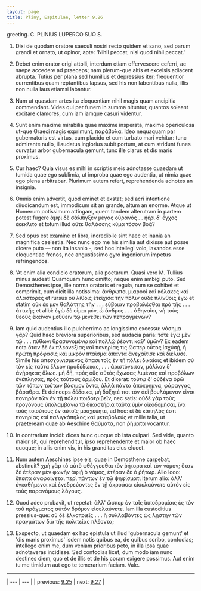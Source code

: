 ```yaml
---
layout: page
title: Pliny, Espitulae, letter 9.26
---
```


greeting. C. PLINIUS LUPERCO SUO S.



1. Dixi de quodam oratore saeculi nostri recto quidem et sano, sed parum grandi et ornato, ut opinor, apte: 'Nihil peccat, nisi quod nihil peccat.'



2. Debet enim orator erigi attolli, interdum etiam effervescere ecferri, ac saepe accedere ad praeceps; nam plerum-que altis et excelsis adiacent abrupta. Tutius per plana sed humilius et depressius iter; frequentior currentibus quam reptantibus lapsus, sed his non labentibus nulla, illis non nulla laus etiamsi labantur.



3. Nam ut quasdam artes ita eloquentiam nihil magis quam ancipitia commendant. Vides qui per funem in summa nituntur, quantos soleant excitare clamores, cum iam iamque casuri videntur.



4. Sunt enim maxime mirabilia quae maxime insperata, maxime opericulosa ut-que Graeci magis exprimunt, παράβολα. Ideo nequaquam par gubernatoris est virtus, cum placido et cum turbato mari vehitur: tunc admirante nullo, illaudatus inglorius subit portum, at cum stridunt funes curvatur arbor gubernacula gemunt, tunc ille clarus et dis maris proximus.



5. Cur haec? Quia visus es mihi in scriptis meis adnotasse quaedam ut tumida quae ego sublimia, ut improba quae ego audentia, ut nimia quae ego plena arbitrabar. Plurimum autem refert, reprehendenda adnotes an insignia.



6. Omnis enim advertit, quod eminet et exstat; sed acri intentione diiudicandum est, immodicum sit an grande, altum an enorme. Atque ut Homerum potissimum attingam, quem tandem alterutram in partem potest fugere ἀμφὶ δὲ σάλπιγξεν μέγας οὐρανός . . ἠέρι δ' ἔγχος ἐκεκλιτο et totum illud οὔτε θαλάσσης κῦμα τόσον βοᾷ?



7. Sed opus est examine et libra, incredibile sint haec et inania an magnifica caelestia. Nec nunc ego me his similia aut dixisse aut posse dicere puto — non ita insanio -, sed hoc intellegi volo, laxandos esse eloquentiae frenos, nec angustissimo gyro ingeniorum impetus refringendos.



8. 'At enim alia condicio oratorum, alia poetarum. Quasi vero M. Tullius minus audeat! Quamquam hunc omitto; neque enim ambigi puto. Sed Demosthenes ipse, ille norma oratoris et regula, num se cohibet et comprimit, cum dicit illa notissima: ἄνθρωποι μιαροοὶ καὶ κόλακες καὶ ἀλάστορες et rursus οὐ λίθοις ἐτείχισα τὴν πόλιν οὐδὲ πλίνθοις ἐγω et statim οὐκ ἐκ μὲν θαλάττης τὴν . . . εὔβοιαν προβαλέσθαι πρὸ τῆς . . . ἀττικῆς et alibi: ἐγὼ δὲ οἶμαι μέν, ὦ ἄνδρες . . . ἀθηναῖοι, νὴ τοὺς θεοὺς ἐκεῖνον μεθύειν τῷ μεγέθει τῶν πεπραγμένων?



9. Iam quid audentius illo pulcherrimo ac longissimo excessu: νόσημα γάρ? Quid haec breviora superioribus, sed audacia paria: τότε ἐγὼ μὲν τῷ . . . πύθωνι θρασυνομένῳ καὶ πολλῷ ῥέοντι καθ' ὑμῶν? Ex eadem nota ὅταν δὲ ἐκ πλεονεξίας καὶ πονηρίας τις ὥσπερ οὗτος ἰσχύσῂ, ἡ πρώτη πρόφασις καὶ μικρὸν πταῖσμα ἅπαντα ἀνεχαίτισε καὶ διέλυσε. Simile his ἀπεσχοινισμένος ἅπασι τοῖς ἐν τῇ πόλει δικαίοις et ibidem σὺ τὸν εἰς ταῦτα ἔλεον προδέδωκας, . . . ἀριστόγειτον, μᾶλλον δ' ἀνῄρηκας ὅλως. μὴ δή, πρὸς οὓς αὐτὸς ἔχωσας λιμένας καὶ προβόλων ἐνέπλησας, πρὸς τούτους ὁρμίζου. Et dixerat: τούτῳ δ' οὐδένα ὁρῶ τῶν τόπων τούτων βάσιμον ὄντα, ἀλλὰ πάντα ἀπόκρημνα, φάραγγας, βάραθρα. Et deinceps δέδοικα, μὴ δόξητέ τισι τὸν ἀεὶ βουλόμενον εἶναι πονηρὸν τῶν ἐν τῇ πόλει ποιδοτριβεῖν, nec satis: οὐδὲ γὰρ τοὺς προγόνους ὑπολαμβάνω τὰ δικαστήρια ταῦτα ὑμῖν οἰκοδομῆσαι, ἵνα τοὺς τοιούτους ἐν αὐτοῖς μοσχεύητε, ad hoc: εἰ δὲ κάπηλός ἐστι πονηρίας καὶ παλιγκάπηλος καὶ μεταβολεύς et mille talia, ut praeteream quae ab Aeschine θαύματα, non ῥήματα vocantur.



10. In contrarium incidi: dices hunc quoque ob ista culpari. Sed vide, quanto maior sit, qui reprehenditur, ipso reprehendente et maior ob haec quoque; in aliis enim vis, in his granditas eius elucet.



11. Num autem Aeschines ipse eis, quae in Demosthene carpebat, abstinuit? χρὴ γὰρ τὸ αὐτὸ φθέγγεσθαι τὸν ῥήτορα καὶ τὸν νόμον; ὅταν δὲ ἑτέραν μὲν φωνὴν ἀφιῇ ὁ νόμος, ἑτέραν δὲ ὁ ῥήτωρ. Alio loco: ἔπειτα ἀναφαίνεται περὶ πάντων ἐν τῷ ψηφίσματι Iterum alio: ἀλλ' ἐγκαθήμενοι καὶ ἐνεδρεύοντες ἐν τῇ ἀκροάσει εἰσελαύνετε αὐτὸν εἰς τοὺς παρανόμους λόγους.



12. Quod adeo probavit, ut repetat: ἀλλ' ὥσπερ ἐν ταῖς ἱπποδρομίαις ἐς τὸν τοῦ πράγματος αὐτὸν δρόμον εἰσελαύνετε. Iam illa custoditius pressius-que: σὺ δὲ ἑλκοποιεῖς . . . ἢ συλλαβόντες ὡς λῃστὴν τῶν πραγμάτων διὰ τῆς πολιτείας πλέοντα;



13. Exspecto, ut quaedam ex hac epistula ut illud 'gubernacula gemunt' et 'dis maris proximus' isdem notis quibus ea, de quibus scribo, confodias; intellego enim me, dum veniam prioribus peto, in illa ipsa quae adnotaveras incidisse. Sed confodias licet, dum modo iam nunc destines diem, quo et de illis et de his coram exigere possimus. Aut enim tu me timidum aut ego te temerarium faciam. Vale.



---

| --- | --- |
| previous: [9.25](../9.25/) | next: [9.27](../9.27/) |